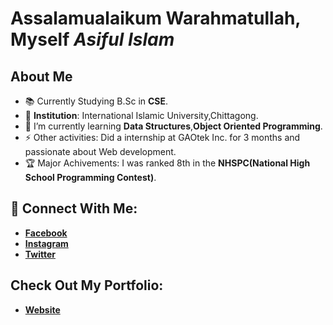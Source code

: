 # Assalamualaikum Warahmatullah, Myself *Asiful Islam*


## About Me
- 📚 Currently Studying B.Sc in **CSE**. 
- 🏫 **Institution**: International Islamic University,Chittagong.
- 🌱 I’m currently learning **Data Structures**,**Object Oriented Programming**.
- ⚡ Other activities: Did a internship at GAOtek Inc. for 3 months and passionate about Web development.
- 🏆 Major Achivements: I was ranked 8th in the **NHSPC(National High School Programming Contest)**.

## 🔗 Connect With Me:
- [**Facebook**](https://www.facebook.com/awfulasiful/)
- [**Instagram**](https://www.instagram.com/awful_asiful/)
- [**Twitter**](https://twitter.com/iAsiful)

## Check Out My Portfolio:
- [**Website**](https://personal-portfolio-62a6e.web.app/)


